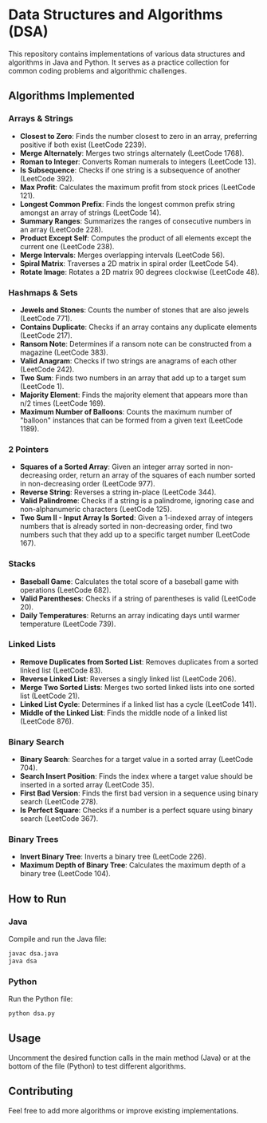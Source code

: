 # Data Structures and Algorithms (DSA)

This repository contains implementations of various data structures and algorithms in Java and Python. It serves as a practice collection for common coding problems and algorithmic challenges.

## Algorithms Implemented

### Arrays & Strings
- **Closest to Zero**: Finds the number closest to zero in an array, preferring positive if both exist (LeetCode 2239).
- **Merge Alternately**: Merges two strings alternately (LeetCode 1768).
- **Roman to Integer**: Converts Roman numerals to integers (LeetCode 13).
- **Is Subsequence**: Checks if one string is a subsequence of another (LeetCode 392).
- **Max Profit**: Calculates the maximum profit from stock prices (LeetCode 121).
- **Longest Common Prefix**: Finds the longest common prefix string amongst an array of strings (LeetCode 14).
- **Summary Ranges**: Summarizes the ranges of consecutive numbers in an array (LeetCode 228).
- **Product Except Self**: Computes the product of all elements except the current one (LeetCode 238).
- **Merge Intervals**: Merges overlapping intervals (LeetCode 56).
- **Spiral Matrix**: Traverses a 2D matrix in spiral order (LeetCode 54).
- **Rotate Image**: Rotates a 2D matrix 90 degrees clockwise (LeetCode 48).

### Hashmaps & Sets
- **Jewels and Stones**: Counts the number of stones that are also jewels (LeetCode 771).
- **Contains Duplicate**: Checks if an array contains any duplicate elements (LeetCode 217).
- **Ransom Note**: Determines if a ransom note can be constructed from a magazine (LeetCode 383).
- **Valid Anagram**: Checks if two strings are anagrams of each other (LeetCode 242).
- **Two Sum**: Finds two numbers in an array that add up to a target sum (LeetCode 1).
- **Majority Element**: Finds the majority element that appears more than n/2 times (LeetCode 169).
- **Maximum Number of Balloons**: Counts the maximum number of "balloon" instances that can be formed from a given text (LeetCode 1189).

### 2 Pointers
- **Squares of a Sorted Array**: Given an integer array sorted in non-decreasing order, return an array of the squares of each number sorted in non-decreasing order (LeetCode 977).
- **Reverse String**: Reverses a string in-place (LeetCode 344).
- **Valid Palindrome**: Checks if a string is a palindrome, ignoring case and non-alphanumeric characters (LeetCode 125).
- **Two Sum II - Input Array Is Sorted**: Given a 1-indexed array of integers numbers that is already sorted in non-decreasing order, find two numbers such that they add up to a specific target number (LeetCode 167).

### Stacks
- **Baseball Game**: Calculates the total score of a baseball game with operations (LeetCode 682).
- **Valid Parentheses**: Checks if a string of parentheses is valid (LeetCode 20).
- **Daily Temperatures**: Returns an array indicating days until warmer temperature (LeetCode 739).

### Linked Lists
- **Remove Duplicates from Sorted List**: Removes duplicates from a sorted linked list (LeetCode 83).
- **Reverse Linked List**: Reverses a singly linked list (LeetCode 206).
- **Merge Two Sorted Lists**: Merges two sorted linked lists into one sorted list (LeetCode 21).
- **Linked List Cycle**: Determines if a linked list has a cycle (LeetCode 141).
- **Middle of the Linked List**: Finds the middle node of a linked list (LeetCode 876).

### Binary Search
- **Binary Search**: Searches for a target value in a sorted array (LeetCode 704).
- **Search Insert Position**: Finds the index where a target value should be inserted in a sorted array (LeetCode 35).
- **First Bad Version**: Finds the first bad version in a sequence using binary search (LeetCode 278).
- **Is Perfect Square**: Checks if a number is a perfect square using binary search (LeetCode 367).

### Binary Trees
- **Invert Binary Tree**: Inverts a binary tree (LeetCode 226).
- **Maximum Depth of Binary Tree**: Calculates the maximum depth of a binary tree (LeetCode 104).

## How to Run

### Java
Compile and run the Java file:
```bash
javac dsa.java
java dsa
```

### Python
Run the Python file:
```bash
python dsa.py
```

## Usage
Uncomment the desired function calls in the main method (Java) or at the bottom of the file (Python) to test different algorithms.

## Contributing
Feel free to add more algorithms or improve existing implementations.